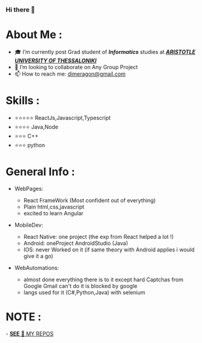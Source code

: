 ### Hi there 👋

<h1>About Me :</h1>

- 🎓 I’m currently post Grad student of <b><i>Informatics</i></b> studies  at  <a href="https://www.csd.auth.gr/en/" > <b><i>  ARISTOTLE UNIVERSITY OF THESSALONIKI </i></b> </a> 
- 👯 I’m looking to collaborate on Any Group Project
- 📫 How to reach me: dimeragon@gmail.com 

<h1>Skills :</h1>

- ⭐⭐⭐⭐⭐ ReactJs,Javascript,Typescript
- ⭐⭐⭐⭐   Java,Node
- ⭐⭐⭐     C++
- ⭐⭐⭐      python

<h1>General Info :</h1>

- WebPages:
	- React FrameWork (Most confident out of everything)
	- Plain html,css,javascript
	- excited to learn Angular

- MobileDev:
	- React Native:
		one project (the exp from React helped a lot !)
	- Android:
		oneProject AndroidStudio (Java)
	- IOS:
		never Worked on it (if same theory with Android applies i would give it a go)

- WebAutomations:
	- almost done everything there is to it 
	except hard Captchas from Google
	Gmail can't do it is blocked by google 
	- langs used for it (C#,Python,Java) with selenium
  


<h1>NOTE :</h1>
- <a href="https://github.com/jimtrama?tab=repositories"> <b>SEE</b> 👀 MY REPOS </a>


            



